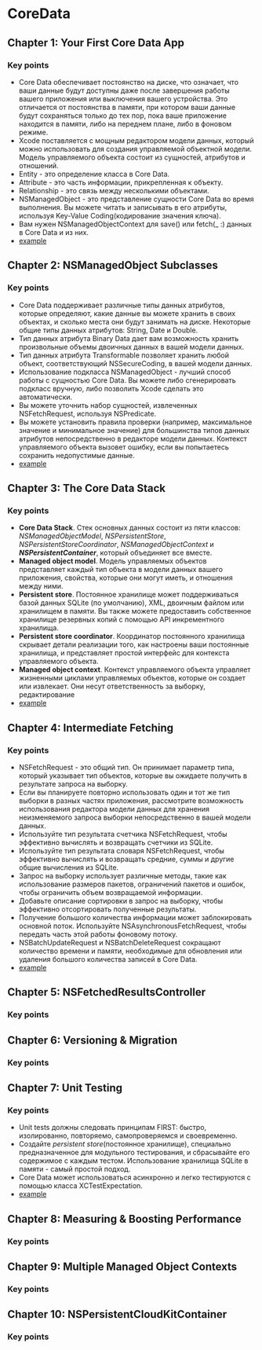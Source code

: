 # CoreData

## Chapter 1: Your First Core Data App
### Key points
- Core Data обеспечивает постоянство на диске, что означает, что ваши данные будут доступны даже после завершения работы вашего приложения или выключения вашего устройства. Это отличается от постоянства в памяти, при котором ваши данные будут сохраняться только до тех пор, пока ваше приложение находится в памяти, либо на переднем плане, либо в фоновом режиме.
- Xcode поставляется с мощным редактором модели данных, который можно использовать для создания управляемой объектной модели.
Модель управляемого объекта состоит из сущностей, атрибутов и отношений.
- Entity - это определение класса в Core Data.
- Attribute - это часть информации, прикрепленная к объекту.
- Relationship - это связь между несколькими объектами.
- NSManagedObject - это представление сущности Core Data во время выполнения. Вы можете читать и записывать в его атрибуты, используя Key-Value Coding(кодирование значения ключа).
- Вам нужен NSManagedObjectContext для save() или fetch(_ :) данных в Core Data и из них.
- [example](https://github.com/egorskikh/IOS-CoreData/tree/main/Chapter%201.%20Your%20First%20Core%20Data%20App/HitList)

## Chapter 2: NSManagedObject Subclasses
### Key points
- Core Data поддерживает различные типы данных атрибутов, которые определяют, какие данные вы можете хранить в своих объектах, и сколько места они будут занимать на диске. Некоторые общие типы данных атрибутов: String, Date и Double.
- Тип данных атрибута Binary Data дает вам возможность хранить произвольные объемы двоичных данных в вашей модели данных.
- Тип данных атрибута Transformable позволяет хранить любой объект, соответствующий NSSecureCoding, в вашей модели данных.
- Использование подкласса NSManagedObject - лучший способ работы с сущностью Core Data. Вы можете либо сгенерировать подкласс вручную, либо позволить Xcode сделать это автоматически.
- Вы можете уточнить набор сущностей, извлеченных NSFetchRequest, используя NSPredicate.
- Вы можете установить правила проверки (например, максимальное значение и минимальное значение) для большинства типов данных атрибутов непосредственно в редакторе модели данных. Контекст управляемого объекта вызовет ошибку, если вы попытаетесь сохранить недопустимые данные.
- [example](https://github.com/egorskikh/IOS-CoreData/tree/main/Chapter%202.%20NSManagedObject%20subclasses%20/BowTies)

## Chapter 3: The Core Data Stack
### Key points
- **Core Data Stack**. Стек основных данных состоит из пяти классов: *NSManagedObjectModel*, *NSPersistentStore*, *NSPersistentStoreCoordinator*, *NSManagedObjectContext* и ***NSPersistentContainer***, который объединяет все вместе.
- **Managed object model**. Модель управляемых объектов представляет каждый тип объекта в модели данных вашего приложения, свойства, которые они могут иметь, и отношения между ними.
- **Persistent store**. Постоянное хранилище может поддерживаться базой данных SQLite (по умолчанию), XML, двоичным файлом или хранилищем в памяти. Вы также можете предоставить собственное хранилище резервных копий с помощью API инкрементного хранилища.
- **Persistent store coordinator**. Координатор постоянного хранилища скрывает детали реализации того, как настроены ваши постоянные хранилища, и представляет простой интерфейс для контекста управляемого объекта.
- **Managed object context**. Контекст управляемого объекта управляет жизненными циклами управляемых объектов, которые он создает или извлекает. Они несут ответственность за выборку, редактирование
- [example](https://github.com/egorskikh/IOS-CoreData/tree/main/Chapter%203%20Core%20Data%20Stack/DogWalk)

##  Chapter 4: Intermediate Fetching
### Key points
- NSFetchRequest - это общий тип. Он принимает параметр типа, который указывает тип объектов, которые вы ожидаете получить в результате запроса на выборку.
- Если вы планируете повторно использовать один и тот же тип выборки в разных частях приложения, рассмотрите возможность использования редактора модели данных для хранения неизменяемого запроса выборки непосредственно в вашей модели данных.
- Используйте тип результата счетчика NSFetchRequest, чтобы эффективно вычислять и возвращать счетчики из SQLite.
- Используйте тип результата словаря NSFetchRequest, чтобы эффективно вычислять и возвращать средние, суммы и другие общие вычисления из SQLite.
- Запрос на выборку использует различные методы, такие как использование размеров пакетов, ограничений пакетов и ошибок, чтобы ограничить объем возвращаемой информации.
- Добавьте описание сортировки в запрос на выборку, чтобы эффективно отсортировать полученные результаты.
- Получение большого количества информации может заблокировать основной поток. Используйте NSAsynchronousFetchRequest, чтобы передать часть этой работы фоновому потоку.
- NSBatchUpdateRequest и NSBatchDeleteRequest сокращают количество времени и памяти, необходимые для обновления или удаления большого количества записей в Core Data.
- [example](https://github.com/egorskikh/IOS-CoreData/tree/main/Chapter%204.%20Intermediate%20Fetching/BubbleTeaFinder)

## Chapter 5: NSFetchedResultsController
### Key points

## Chapter 6: Versioning & Migration
### Key points

## Chapter 7: Unit Testing
### Key points
- Unit tests должны следовать принципам FIRST: быстро, изолированно, повторяемо, самопроверяемся и своевременно.
- Создайте *persistent store*(постоянное хранилище), специально предназначенное для модульного тестирования, и сбрасывайте его содержимое с каждым тестом. Использование хранилища SQLite в памяти - самый простой подход.
- Core Data может использоваться асинхронно и легко тестируются с помощью класса XCTestExpectation.
- [example](https://github.com/egorskikh/IOS-CoreData/tree/main/Chapter%207.%20Unit%20Testing)

## Chapter 8: Measuring & Boosting Performance
### Key points


## Chapter 9: Multiple Managed Object Contexts
### Key points


## Chapter 10: NSPersistentCloudKitContainer
### Key points










